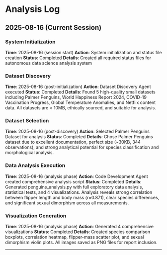 # Analysis Log

## 2025-08-16 (Current Session)

### System Initialization
**Time**: 2025-08-16 (session start)
**Action**: System initialization and status file creation
**Status**: Completed
**Details**: Created all required status files for autonomous data science analysis system

### Dataset Discovery
**Time**: 2025-08-16 (post-initialization)
**Action**: Dataset Discovery Agent executed
**Status**: Completed
**Details**: Found 5 high-quality small datasets including Palmer Penguins, World Happiness Report 2024, COVID-19 Vaccination Progress, Global Temperature Anomalies, and Netflix content data. All datasets are < 10MB, ethically sourced, and suitable for analysis.

### Dataset Selection
**Time**: 2025-08-16 (post-discovery)
**Action**: Selected Palmer Penguins Dataset for analysis
**Status**: Completed
**Details**: Chose Palmer Penguins dataset due to excellent documentation, perfect size (~30KB, 344 observations), and strong analytical potential for species classification and morphological analysis.

### Data Analysis Execution
**Time**: 2025-08-16 (analysis phase)
**Action**: Code Development Agent created comprehensive analysis script
**Status**: Completed
**Details**: Generated penguins_analysis.py with full exploratory data analysis, statistical tests, and 4 visualizations. Analysis reveals strong correlation between flipper length and body mass (r=0.871), clear species differences, and significant sexual dimorphism across all measurements.

### Visualization Generation
**Time**: 2025-08-16 (analysis phase)
**Action**: Generated 4 comprehensive visualizations
**Status**: Completed
**Details**: Created species comparison boxplots, correlation heatmap, flipper-mass scatter plot, and sexual dimorphism violin plots. All images saved as PNG files for report inclusion.

---